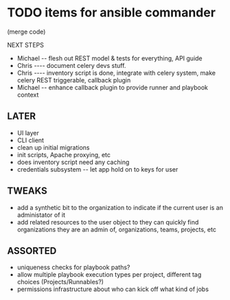 TODO items for ansible commander
================================

(merge code)

NEXT STEPS

* Michael -- flesh out REST model & tests for everything, API guide
* Chris ---- document celery devs stuff.  
* Chris ---- inventory script is done, integrate with celery system, make celery REST triggerable, callback plugin
* Michael -- enhance callback plugin to provide runner and playbook context

LATER
-----

* UI layer
* CLI client
* clean up initial migrations
* init scripts, Apache proxying, etc
* does inventory script need any caching
* credentials subsystem -- let app hold on to keys for user

TWEAKS
------

* add a synthetic bit to the organization to indicate if the current user is an administator of it
* add related resources to the user object to they can quickly find organizations they are an admin of, organizations, teams, projects, etc

ASSORTED
-------

* uniqueness checks for playbook paths?
* allow multiple playbook execution types per project, different tag choices (Projects/Runnables?)
* permissions infrastructure about who can kick off what kind of jobs


